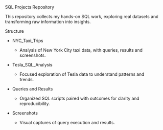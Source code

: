 SQL Projects Repository

This repository collects my hands-on SQL work, exploring real datasets and transforming raw information into insights.


Structure

- NYC_Taxi_Trips  
  - Analysis of New York City taxi data, with queries, results and screenshots.  

- Tesla_SQL_Analysis  
  - Focused exploration of Tesla data to understand patterns and trends.  

- Queries and Results 
  - Organized SQL scripts paired with outcomes for clarity and reproducibility.  

- Screenshots
  - Visual captures of query execution and results.  


